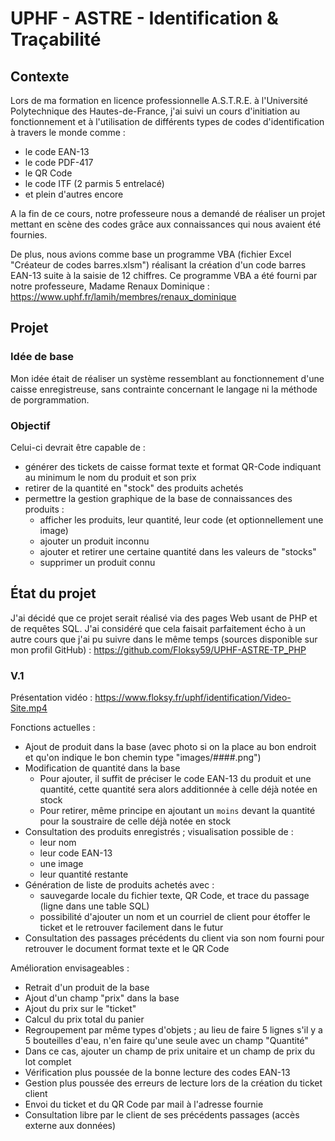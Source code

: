 # UPHF - ASTRE - Identification & Traçabilité
## Contexte
Lors de ma formation en licence professionnelle A.S.T.R.E. à l'Université Polytechnique des Hautes-de-France, j'ai suivi un cours d'initiation au fonctionnement et à l'utilisation de différents types de codes d'identification à travers le monde comme :
- le code EAN-13
- le code PDF-417
- le QR Code
- le code ITF (2 parmis 5 entrelacé)
- et plein d'autres encore

A la fin de ce cours, notre professeure nous a demandé de réaliser un projet mettant en scène des codes grâce aux connaissances qui nous avaient été fournies.

De plus, nous avions comme base un programme VBA (fichier Excel "Créateur de codes barres.xlsm") réalisant la création d'un code barres EAN-13 suite à la saisie de 12 chiffres. Ce programme VBA a été fourni par notre professeure, Madame Renaux Dominique : https://www.uphf.fr/lamih/membres/renaux_dominique
## Projet
### Idée de base
Mon idée était de réaliser un système ressemblant au fonctionnement d'une caisse enregistreuse, sans contrainte concernant le langage ni la méthode de porgrammation.
### Objectif
Celui-ci devrait être capable de :
- générer des tickets de caisse format texte et format QR-Code indiquant au minimum le nom du produit et son prix
- retirer de la quantité en "stock" des produits achetés
- permettre la gestion graphique de la base de connaissances des produits :
  - afficher les produits, leur quantité, leur code (et optionnellement une image)
  - ajouter un produit inconnu
  - ajouter et retirer une certaine quantité dans les valeurs de "stocks"
  - supprimer un produit connu
## État du projet
J'ai décidé que ce projet serait réalisé via des pages Web usant de PHP et de requêtes SQL. J'ai considéré que cela faisait parfaitement écho à un autre cours que j'ai pu suivre dans le même temps (sources disponible sur mon profil GitHub) : https://github.com/Floksy59/UPHF-ASTRE-TP_PHP
### V.1
Présentation vidéo : https://www.floksy.fr/uphf/identification/Video-Site.mp4

Fonctions actuelles :
- Ajout de produit dans la base (avec photo si on la place au bon endroit et qu'on indique le bon chemin type "images/####.png")
- Modification de quantité dans la base
  - Pour ajouter, il suffit de préciser le code EAN-13 du produit et une quantité, cette quantité sera alors additionnée à celle déjà notée en stock
  - Pour retirer, même principe en ajoutant un `moins` devant la quantité pour la soustraire de celle déjà notée en stock
- Consultation des produits enregistrés ; visualisation possible de :
  - leur nom
  - leur code EAN-13
  - une image
  - leur quantité restante
- Génération de liste de produits achetés avec :
  - sauvegarde locale du fichier texte, QR Code, et trace du passage (ligne dans une table SQL)
  - possibilité d'ajouter un nom et un courriel de client pour étoffer le ticket et le retrouver facilement dans le futur
- Consultation des passages précédents du client via son nom fourni pour retrouver le document format texte et le QR Code


Amélioration envisageables :
- Retrait d'un produit de la base
- Ajout d'un champ "prix" dans la base
- Ajout du prix sur le "ticket"
- Calcul du prix total du panier
- Regroupement par même types d'objets ; au lieu de faire 5 lignes s'il y a 5 bouteilles d'eau, n'en faire qu'une seule avec un champ "Quantité"
- Dans ce cas, ajouter un champ de prix unitaire et un champ de prix du lot complet
- Vérification plus poussée de la bonne lecture des codes EAN-13
- Gestion plus poussée des erreurs de lecture lors de la création du ticket client
- Envoi du ticket et du QR Code par mail à l'adresse fournie
- Consultation libre par le client de ses précédents passages (accès externe aux données)
